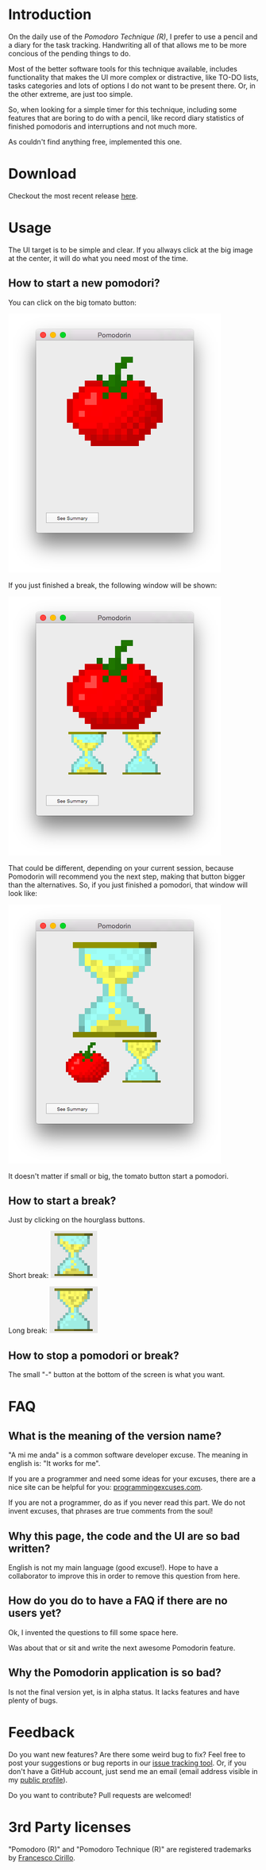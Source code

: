 # Introduction

On the daily use of the *Pomodoro Technique (R)*, I prefer to use a pencil and a diary for the task tracking. Handwriting all of that allows me to be more concious of the pending things to do.

Most of the better software tools for this technique available, includes functionality that makes the UI more complex or distractive, like TO-DO lists, tasks categories and lots of options I do not want to be present there. Or, in the other extreme, are just too simple.

So, when looking for a simple timer for this technique, including some features that are boring to do with a pencil, like record diary statistics of finished pomodoris and interruptions and not much more.

As couldn't find anything free, implemented this one.


# Download

Checkout the most recent release [here](https://github.com/mmazzei/Pomodorin/releases).


# Usage

The UI target is to be simple and clear. If you allways click at the big image at the center, it will do what you need most of the time.


## How to start a new pomodori?
You can click on the big tomato button:

  ![Main view](readmeAssets/mainScreen.png)

If you just finished a break, the following window will be shown:

![Deciding next step](readmeAssets/decideWhatIsNext_tomato.png)

That could be different, depending on your current session, because Pomodorin will recommend you the next step, making that button bigger than the alternatives. So, if you just finished a pomodori, that window will look like:

![Deciding next step](readmeAssets/decideWhatIsNext_shortBreak.png)

It doesn't matter if small or big, the tomato button start a pomodori.


## How to start a break?
Just by clicking on the hourglass buttons.

Short break:
![Short break](readmeAssets/half_hourglass.png)

Long break:
![Long break](readmeAssets/full_hourglass.png)


## How to stop a pomodori or break?
The small "-" button at the bottom of the screen is what you want.


# FAQ

## What is the meaning of the version name?

"A mi me anda" is a common software developer excuse. The meaning in english is: "It works for me".

If you are a programmer and need some ideas for your excuses, there are a nice site can be helpful for you: [programmingexcuses.com](http://programmingexcuses.com).

If you are not a programmer, do as if you never read this part. We do not invent excuses, that phrases are true comments from the soul!


## Why this page, the code and the UI are so bad written?

English is not my main language (good excuse!). Hope to have a collaborator to improve this in order to remove this question from here.


## How do you do to have a FAQ if there are no users yet?

Ok, I invented the questions to fill some space here.

Was about that or sit and write the next awesome Pomodorin feature.


## Why the Pomodorin application is so bad?

Is not the final version yet, is in alpha status. It lacks features and have plenty of bugs.


# Feedback

Do you want new features? Are there some weird bug to fix? Feel free to post your suggestions or bug reports in our [issue tracking tool](https://github.com/mmazzei/Pomodorin/issues). Or, if you don't have a GitHub account, just send me an email (email address visible in my [public profile](https://github.com/mmazzei)).

Do you want to contribute? Pull requests are welcomed!


# 3rd Party licenses

"Pomodoro (R)" and "Pomodoro Technique (R)" are registered trademarks by [Francesco Cirillo](http://pomodorotechnique.com).
